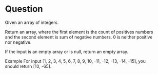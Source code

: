 # Question
Given an array of integers.

Return an array, where the first element is the count of positives numbers and the second element is sum of negative numbers. 0 is neither positive nor negative.

If the input is an empty array or is null, return an empty array.

Example
For input [1, 2, 3, 4, 5, 6, 7, 8, 9, 10, -11, -12, -13, -14, -15], you should return [10, -65].